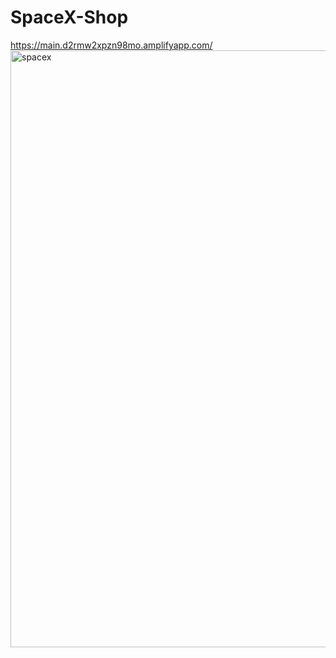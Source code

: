 # SpaceX-Shop
https://main.d2rmw2xpzn98mo.amplifyapp.com/
<img width="955" alt="spacex" src="https://user-images.githubusercontent.com/71990660/146508198-1cedd8de-e4ef-4c58-9637-8ee34100836a.png">
